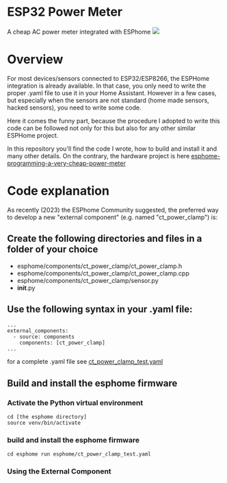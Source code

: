 # ESP32 Power Meter
A cheap AC power meter integrated with ESPhome
![](https://cdn.hackaday.io/images/6278781722196728543.png)

# Overview
For most devices/sensors connected to ESP32/ESP8266, the ESPHome integration is already available. In that case, you only need to write the proper .yaml file to use it in your Home Assistant.
However in a few cases, but especially when the sensors are not standard (home made sensors, hacked sensors), you need to write some code. 

Here it comes the funny part, because the procedure I adopted to write this code can be followed not only for this but also for any other similar ESPHome project. 

In this repository you'll find the code I wrote, how to build and install it and many other details. 
On the contrary, the hardware project is here
[esphome-programming-a-very-cheap-power-meter](https://hackaday.io/project/197097-esphome-programming-a-very-cheap-power-meter)

# Code explanation

As recently (2023) the ESPhome Community suggested, the preferred way to develop a new "external component" (e.g. named "ct_power_clamp") is:

## Create the following directories and files in a folder of your choice

* esphome/components/ct_power_clamp/ct_power_clamp.h
* esphome/components/ct_power_clamp/ct_power_clamp.cpp 
* esphome/components/ct_power_clamp/sensor.py
* __init__.py

## Use the following syntax in your .yaml file:

```
...
external_components:
  - source: components
    components: [ct_power_clamp]
...
```
for a complete .yaml file see [ct_power_clamp_test.yaml](esphome/ct_power_clamp_test.yaml
)

## Build and install the esphome firmware

### Activate the Python virtual environment

```
cd [the esphome directory]
source venv/bin/activate
```
### build and install the esphome firmware
```
cd esphome run esphome/ct_power_clamp_test.yaml
```
 


### Using the External Component

